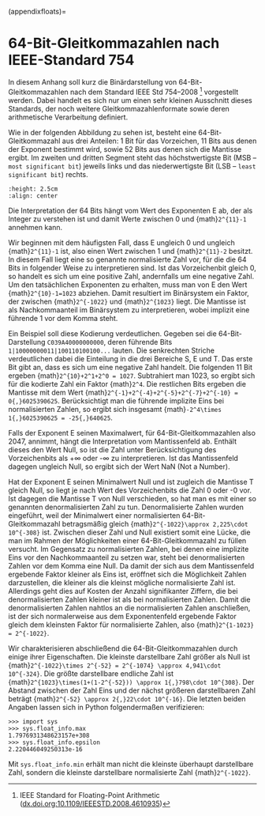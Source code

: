 (appendixfloats)=

# 64-Bit-Gleitkommazahlen nach IEEE-Standard 754

In diesem Anhang soll kurz die Binärdarstellung von 64-Bit-Gleitkommazahlen nach dem
Standard IEEE Std 754–2008 [^ieee754] vorgestellt werden. Dabei handelt es sich nur
um einen sehr kleinen Ausschnitt dieses Standards, der noch weitere Gleitkommazahlenformate
sowie deren arithmetische Verarbeitung definiert.

[^ieee754]: IEEE Standard for Floating-Point Arithmetic
    ([dx.doi.org:10.1109/IEEESTD.2008.4610935](http://dx.doi.org/10.1109/IEEESTD.2008.4610935>))

Wie in der folgenden Abbildung zu sehen ist, besteht eine 64-Bit-Gleitkommazahl aus drei
Anteilen: 1 Bit für das Vorzeichen, 11 Bits aus denen der Exponent bestimmt wird, sowie
52 Bits aus denen sich die Mantisse ergibt. Im zweiten und dritten Segment steht das 
höchstwertigste Bit (MSB – `most significant bit`) jeweils links und das niederwertigste 
Bit (LSB – `least significant bit`) rechts.

```{image} images/ieee754/ieee754_64.*
:height: 2.5cm
:align: center
```

Die Interpretation der 64 Bits hängt vom Wert des Exponenten E ab, der als Integer zu
verstehen ist und damit Werte zwischen 0 und {math}`2^{11}-1` annehmen kann. 

Wir beginnen mit dem häufigsten Fall, dass E ungleich 0 und ungleich {math}`2^{11}-1`
ist, also einen Wert zwischen 1 und {math}`2^{11}-2` besitzt. In diesem Fall
liegt eine so genannte normalisierte Zahl vor, für die die 64 Bits in folgender Weise zu
interpretieren sind. Ist das Vorzeichenbit gleich 0, so handelt es sich um eine positive
Zahl, andernfalls um eine negative Zahl. Um den tatsächlichen Exponenten zu erhalten, muss
man von E den Wert {math}`2^{10}-1=1023` abziehen. Damit resultiert im Binärsystem ein Faktor,
der zwischen {math}`2^{-1022}` und {math}`2^{1023}` liegt. Die Mantisse ist als Nachkommaanteil
im Binärsystem zu interpretieren, wobei implizit eine führende 1 vor dem Komma steht. 

Ein Beispiel soll diese Kodierung verdeutlichen. Gegeben sei die
64-Bit-Darstellung ``C039A40000000000``, deren führende Bits
``1|10000000011|100110100100...`` lauten. Die senkrechten Striche verdeutlichen
dabei die Einteilung in die drei Bereiche S, E und T.  Das erste Bit gibt an,
dass es sich um eine negative Zahl handelt. Die folgenden 11 Bit ergeben
{math}`2^{10}+2^1+2^0 = 1027`. Subtrahiert man 1023, so ergibt
sich für die kodierte Zahl ein Faktor {math}`2^4`. Die restlichen Bits
ergeben die Mantisse mit dem Wert {math}`2^{-1}+2^{-4}+2^{-5}+2^{-7}+2^{-10} = 0{,}6025390625`.
Berücksichtigt man die führende implizite Eins bei normalisierten Zahlen, so ergibt sich
insgesamt {math}`-2^4\times 1{,}6025390625 = -25{,}640625`.

Falls der Exponent E seinen Maximalwert, für 64-Bit-Gleitkommazahlen also 2047,
annimmt, hängt die Interpretation vom Mantissenfeld ab. Enthält dieses den Wert
Null, so ist die Zahl unter Berücksichtigung des Vorzeichenbits als +∞ oder -∞
zu interpretieren. Ist das Mantissenfeld dagegen ungleich Null, so ergibt sich
der Wert NaN (Not a Number).

Hat der Exponent E seinen Minimalwert Null und ist zugleich die Mantisse T
gleich Null, so liegt je nach Wert des Vorzeichenbits die Zahl 0 oder -0 vor.
Ist dagegen die Mantisse T von Null verschieden, so hat man es mit einer so
genannten denormalisierten Zahl zu tun. Denormalisierte Zahlen wurden
eingeführt, weil der Minimalwert einer normalisierten 64-Bit-Gleitkommazahl
betragsmäßig gleich {math}`2^{-1022}\approx 2,225\cdot 10^{-308}` ist. Zwischen
dieser Zahl und Null existiert somit eine Lücke, die man im Rahmen der
Möglichkeiten einer 64-Bit-Gleitkommazahl zu füllen versucht. Im Gegensatz zu
normalisierten Zahlen, bei denen eine implizite Eins vor den Nachkommaanteil zu
setzen war, steht bei denormalisierten Zahlen vor dem Komma eine Null. Da damit
der sich aus dem Mantissenfeld ergebende Faktor kleiner als Eins ist, eröffnet
sich die Möglichkeit Zahlen darzustellen, die kleiner als die kleinst mögliche
normalisierte Zahl ist. Allerdings geht dies auf Kosten der Anzahl
signifikanter Ziffern, die bei denormalisierten Zahlen kleiner ist als bei
normalisierten Zahlen. Damit die denormalisierten Zahlen nahtlos an die
normalisierten Zahlen anschließen, ist der sich normalerweise aus dem
Exponentenfeld ergebende Faktor gleich dem kleinsten Faktor für normalisierte
Zahlen, also {math}`2^{1-1023} = 2^{-1022}`.

Wir charakterisieren abschließend die 64-Bit-Gleitkommazahlen durch einige ihrer
Eigenschaften. Die kleinste darstellbare Zahl größer als Null ist 
{math}`2^{-1022}\times 2^{-52} = 2^{-1074} \approx 4,941\cdot 10^{-324}`.
Die größte darstellbare endliche Zahl ist {math}`2^{1023}\times(1+(1-2^{-52})) \approx 1{,}798\cdot 10^{308}`.
Der Abstand zwischen der Zahl Eins und der nächst größeren
darstellbaren Zahl beträgt {math}`2^{-52} \approx 2{,}22\cdot 10^{-16}`. Die letzten beiden
Angaben lassen sich in Python folgendermaßen verifizieren:

```{code-block} python
>>> import sys
>>> sys.float_info.max
1.7976931348623157e+308
>>> sys.float_info.epsilon
2.220446049250313e-16
```

Mit ``sys.float_info.min`` erhält man nicht die kleinste überhaupt darstellbare Zahl,
sondern die kleinste darstellbare normalisierte Zahl {math}`2^{-1022}`.
